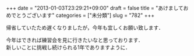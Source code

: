 +++
date = "2013-01-03T23:29:21+09:00"
draft = false
title = "あけましておめでとうございます"
categories = ["未分類"]
slug = "782"
+++

<p>帰省していたため遅くなりましたが，今年も宜しくお願い致します．</p>

<p>今年はできれば練習会を見に行きたいなと思っております．<br />新しいことに挑戦し続けられる1年でありますように．</p>

